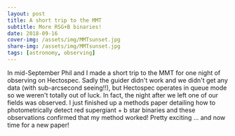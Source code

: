 ```yaml
---
layout: post
title: A short trip to the MMT
subtitle: More RSG+B binaries!
date: 2018-09-16
cover-img: /assets/img/MMTsunset.jpg
share-img: /assets/img/MMTsunset.jpg
tags: [astronomy, observing]
---
```

In mid-September Phil and I made a short trip to the MMT for one night of observing on Hectospec. Sadly the guider didn't work and we didn't get any data (with sub-arcsecond seeing!!), but Hectospec operates in queue mode so we weren't totally out of luck. In fact, the night after we left one of our fields was observed. I just finished up a methods paper detailing how to photometrically detect red supergiant + b star binaries and these observations confirmed that my method worked! Pretty exciting ... and now time for a new paper!
